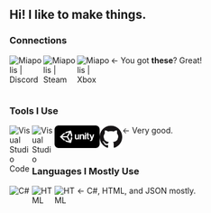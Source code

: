 ## Hi! I like to make things.

### Connections

[<img align="left" alt="Miapolis | Discord" width="60px" src="https://cdn.jsdelivr.net/npm/simple-icons@v3/icons/discord.svg" />][DiscordProfile]
[<img align="left" alt="Miapolis | Steam" width="60px" src="https://cdn.jsdelivr.net/npm/simple-icons@v3/icons/steam.svg" />][SteamProfile]
[<img align="left" alt="Miapolis | Xbox" width="60px" src="https://cdn.jsdelivr.net/npm/simple-icons@v3/icons/xbox.svg" />][XboxProfile]
← You got **these**? Great!

<br />
<br />

### Tools I Use

[<img align="left" alt="Visual Studio Code" width="40px" src="https://cdn.jsdelivr.net/npm/simple-icons@v3/icons/visualstudiocode.svg" />][VSCodeWesite]
[<img align="left" alt="Visual Studio" width="40px" src="https://cdn.jsdelivr.net/npm/simple-icons@v3/icons/visualstudio.svg" />][VisualStudioWebsite]
[<img align="left" alt="Unity" height="40px" src="https://raw.githubusercontent.com/Miapolis/Miapolis/master/Unity_Rounded.png" />][UnityWebsite]
[<img align="left" alt="GitHub" height="40px" src="https://raw.githubusercontent.com/github/explore/78df643247d429f6cc873026c0622819ad797942/topics/github/github.png" />][GitHub]
← Very good.

<br />

### Languages I Mostly Use

[<img align="left" alt="C#" width="40px" src="https://cdn.jsdelivr.net/npm/simple-icons@v3/icons/csharp.svg" />][VisualStudioWebsite]
[<img align="left" alt="HTML" width="40px" src="https://cdn.jsdelivr.net/npm/simple-icons@v3/icons/html5.svg" />][VisualStudioWebsite]
[<img align="left" alt="HTML" width="40px" src="https://cdn.jsdelivr.net/npm/simple-icons@v3/icons/json.svg" />][VisualStudioWebsite]
← C#, HTML, and JSON mostly.

[DiscordProfile]: https://discord.com/users/508420859476836364
[SteamProfile]: https://steamcommunity.com/profiles/76561199072450059
[XboxProfile]: https://steamcommunity.com/profiles/76561199072450059
[VSCodeWesite]: https://code.visualstudio.com/
[VisualStudioWebsite]: https://visualstudio.microsoft.com/vs/
[UnityWebsite]: https://unity.com/
[GitHub]: https://www.github.com/

<!-- raw.githubusercontent.com/username/repo-name/branch-name/path -->


